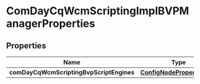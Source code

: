 
# ComDayCqWcmScriptingImplBVPManagerProperties

## Properties
Name | Type | Description | Notes
------------ | ------------- | ------------- | -------------
**comDayCqWcmScriptingBvpScriptEngines** | [**ConfigNodePropertyArray**](ConfigNodePropertyArray.md) |  |  [optional]



